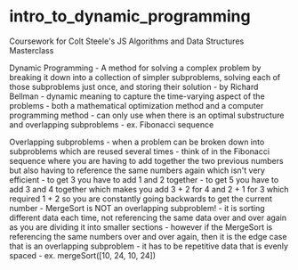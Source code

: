 # intro_to_dynamic_programming
Coursework for Colt Steele's JS Algorithms and Data Structures Masterclass

Dynamic Programming
    - A method for solving a complex problem by breaking it down into a collection of simpler subproblems, solving each of those subproblems just once, and storing their solution
    - by Richard Bellman
    - dynamic meaning to capture the time-varying aspect of the problems
    - both a mathematical optimization method and a computer programming method
    - can only use when there is an optimal substructure and overlapping subproblems
        - ex. Fibonacci sequence

Overlapping subproblems
    - when a problem can be broken down into subproblems which are reused several times
    - think of in the Fibonacci sequence where you are having to add together the two previous numbers but also having to reference the same numbers again which isn't very efficient 
        - to get 3 you have to add 1 and 2 together
        - to get 5 you have to add 3 and 4 together which makes you add 3 + 2 for 4 and 2 + 1 for 3 which required 1 + 2 so you are constantly going backwards to get the current number
    - MergeSort is NOT an overlapping subproblem!
        - it is sorting different data each time, not referencing the same data over and over again as you are dividing it into smaller sections
        - however if the MergeSort is referencing the same numbers over and over again, then it is the edge case that is an overlapping subproblem 
            - it has to be repetitive data that is evenly spaced
            - ex. mergeSort([10, 24, 10, 24])